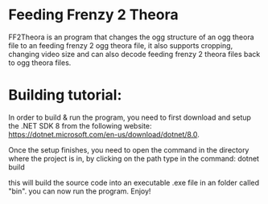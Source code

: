 # Feeding Frenzy 2 Theora

FF2Theora is an program that changes the ogg structure of an ogg theora file to an feeding frenzy 2 ogg theora file, it also supports cropping, changing video size and can also decode feeding frenzy 2 theora files back to ogg theora files.

# Building tutorial: 
In order to build & run the program, you need to first download and setup the .NET SDK 8 from the following website: https://dotnet.microsoft.com/en-us/download/dotnet/8.0.

Once the setup finishes, you need to open the command in the directory where the project is in, by clicking on the path type in the command: dotnet build

this will build the source code into an executable .exe file in an folder called "bin". you can now run the program. Enjoy!

